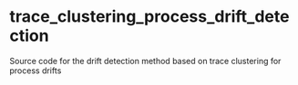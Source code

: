 # trace_clustering_process_drift_detection
Source code for the drift detection method based on trace clustering for process drifts
